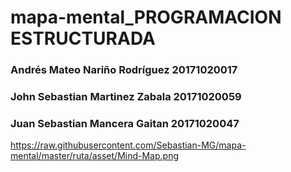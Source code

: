 # mapa-mental_PROGRAMACION ESTRUCTURADA
### Andrés Mateo Nariño Rodríguez 20171020017
### John Sebastian Martinez Zabala 20171020059
### Juan Sebastian Mancera Gaitan 20171020047
https://raw.githubusercontent.com/Sebastian-MG/mapa-mental/master/ruta/asset/Mind-Map.png



